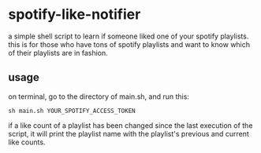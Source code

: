 # spotify-like-notifier
a simple shell script to learn if someone liked one of your spotify playlists. this is for those who have tons of spotify playlists and want to know which of their playlists are in fashion.

## usage
on terminal, go to the directory of main.sh, and run this:

```
sh main.sh YOUR_SPOTIFY_ACCESS_TOKEN
```

if a like count of a playlist has been changed since the last execution of the script, it will print the playlist name with the playlist's previous and current like counts.
